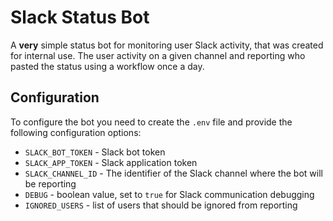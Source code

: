 # Slack Status Bot

A **very** simple status bot for monitoring user Slack activity, that was created for internal use. 
The user activity on a given channel and reporting who pasted the status using a workflow once a day.

## Configuration

To configure the bot you need to create the `.env` file and provide the following configuration 
options:

- `SLACK_BOT_TOKEN` - Slack bot token
- `SLACK_APP_TOKEN` - Slack application token
- `SLACK_CHANNEL_ID` - The identifier of the Slack channel where the bot will be reporting
- `DEBUG` - boolean value, set to `true` for Slack communication debugging
- `IGNORED_USERS` - list of users that should be ignored from reporting